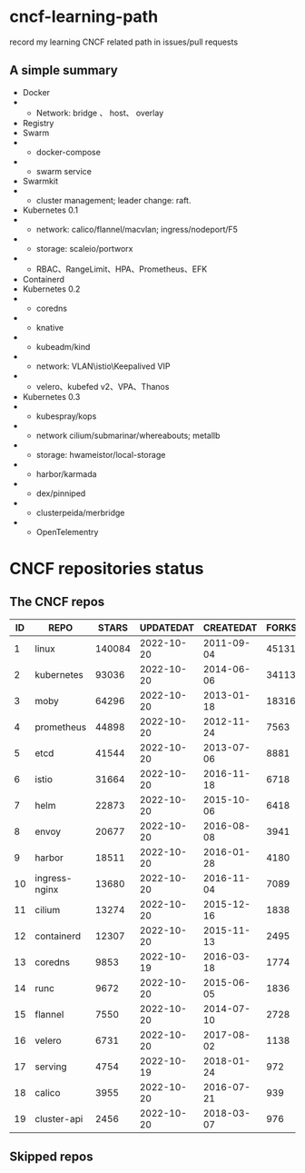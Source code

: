 # cncf-learning-path
record my learning CNCF related path in issues/pull requests

## A simple summary
- Docker
- - Network: bridge 、 host、 overlay
- Registry
- Swarm
- - docker-compose
- - swarm service
- Swarmkit
- - cluster management; leader change: raft.
- Kubernetes 0.1
- - network: calico/flannel/macvlan; ingress/nodeport/F5
- - storage: scaleio/portworx
- - RBAC、RangeLimit、HPA、Prometheus、EFK
- Containerd
- Kubernetes 0.2
- - coredns
- - knative
- - kubeadm/kind
- - network: VLAN\istio\Keepalived VIP
- - velero、kubefed v2、VPA、Thanos
- Kubernetes 0.3
- - kubespray/kops
- - network cilium/submarinar/whereabouts; metallb
- - storage: hwameistor/local-storage
- - harbor/karmada
- - dex/pinniped
- - clusterpeida/merbridge
- - OpenTelementry

# CNCF repositories status
<!--START_SECTION:github_repos-->
## The CNCF repos
| ID |     REPO      | STARS  | UPDATEDAT  | CREATEDAT  | FORKSCOUNT |
|----|---------------|--------|------------|------------|------------|
|  1 | linux         | 140084 | 2022-10-20 | 2011-09-04 |      45131 |
|  2 | kubernetes    |  93036 | 2022-10-20 | 2014-06-06 |      34113 |
|  3 | moby          |  64296 | 2022-10-20 | 2013-01-18 |      18316 |
|  4 | prometheus    |  44898 | 2022-10-20 | 2012-11-24 |       7563 |
|  5 | etcd          |  41544 | 2022-10-20 | 2013-07-06 |       8881 |
|  6 | istio         |  31664 | 2022-10-20 | 2016-11-18 |       6718 |
|  7 | helm          |  22873 | 2022-10-20 | 2015-10-06 |       6418 |
|  8 | envoy         |  20677 | 2022-10-20 | 2016-08-08 |       3941 |
|  9 | harbor        |  18511 | 2022-10-20 | 2016-01-28 |       4180 |
| 10 | ingress-nginx |  13680 | 2022-10-20 | 2016-11-04 |       7089 |
| 11 | cilium        |  13274 | 2022-10-20 | 2015-12-16 |       1838 |
| 12 | containerd    |  12307 | 2022-10-20 | 2015-11-13 |       2495 |
| 13 | coredns       |   9853 | 2022-10-19 | 2016-03-18 |       1774 |
| 14 | runc          |   9672 | 2022-10-20 | 2015-06-05 |       1836 |
| 15 | flannel       |   7550 | 2022-10-20 | 2014-07-10 |       2728 |
| 16 | velero        |   6731 | 2022-10-20 | 2017-08-02 |       1138 |
| 17 | serving       |   4754 | 2022-10-19 | 2018-01-24 |        972 |
| 18 | calico        |   3955 | 2022-10-20 | 2016-07-21 |        939 |
| 19 | cluster-api   |   2456 | 2022-10-20 | 2018-03-07 |        976 |



## Skipped repos
<!--END_SECTION:github_repos-->
